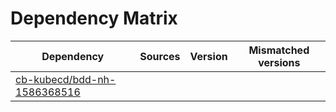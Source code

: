 # Dependency Matrix

Dependency | Sources | Version | Mismatched versions
---------- | ------- | ------- | -------------------
[cb-kubecd/bdd-nh-1586368516](https://github.com/cb-kubecd/bdd-nh-1586368516.git) |  | []() | 
